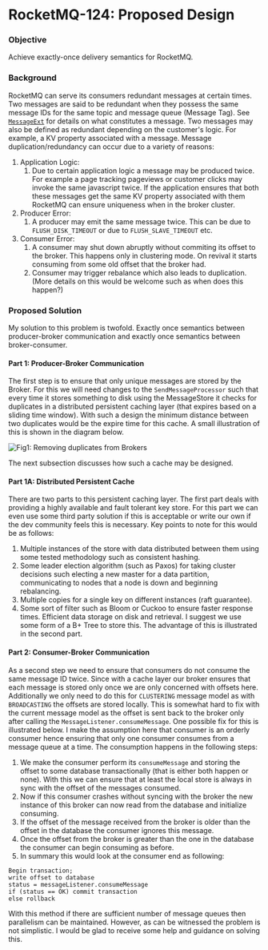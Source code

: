 # RocketMQ-124: Proposed Design

### Objective
Achieve exactly-once delivery semantics for RocketMQ.

### Background
RocketMQ can serve its consumers redundant messages at certain times. Two messages are said to be redundant when 
they possess the same message IDs for the same topic and message queue (Message Tag). See [`MessageExt`](https://github.com/apache/rocketmq/blob/master/common/src/main/java/org/apache/rocketmq/common/message/MessageExt.java) 
for details on what constitutes a message. Two messages may also be defined as redundant depending on the customer's logic. 
For example, a KV property associated with a message. Message duplication/redundancy can occur due to a variety of reasons:

1. Application Logic:
    1. Due to certain application logic a message may be produced twice. For example a page tracking pageviews or 
    customer clicks may invoke the same javascript twice. If the application ensures that both these messages get 
    the same KV property associated with them RocketMQ can ensure uniqueness when in the broker cluster.
2. Producer Error:
    1. A producer may emit the same message twice. This can be due to `FLUSH_DISK_TIMEOUT` or due to `FLUSH_SLAVE_TIMEOUT` etc.
3. Consumer Error:
    1. A consumer may shut down abruptly without commiting its offset to the broker. This happens only in clustering mode. 
    On revival it starts consuming from some old offset that the broker had. 
    2. Consumer may trigger rebalance which also 
    leads to duplication. (More details on this would be welcome such as when does this happen?)
    
### Proposed Solution
My solution to this problem is twofold. Exactly once semantics between producer-broker communication and exactly once 
semantics between broker-consumer.

#### Part 1: Producer-Broker Communication
The first step is to ensure that only unique messages are stored by the Broker. For this we will need changes to the 
`SendMessageProcessor` such that every time it stores something to disk using the MessageStore it checks for duplicates 
in a distributed persistent caching layer (that expires based on a sliding time window). With such a design the minimum 
distance between two duplicates would be the expire time for this cache. A small illustration of this is shown in the 
diagram below.

![Fig1: Removing duplicates from Brokers](https://i.imgur.com/B40tA7l.png)

The next subsection discusses how such a cache may be designed.

#### Part 1A: Distributed Persistent Cache
There are two parts to this persistent caching layer. The first part deals with providing a highly available and 
fault tolerant key store. For this part we can even use some third party solution if this is acceptable or write 
our own if the dev community feels this is necessary. Key points to note for this would be as follows:
1. Multiple instances of the store with data distributed between them using some tested methodology such as 
consistent hashing.
2. Some leader election algorithm (such as Paxos) for taking cluster decisions such electing a new master for a 
data partition, communicating to nodes that a node is down and beginning rebalancing.
3. Multiple copies for a single key on different instances (raft guarantee).
4. Some sort of filter such as Bloom or Cuckoo to ensure faster response times.
Efficient data storage on disk and retrieval. I suggest we use some form of a B+ Tree to store this. The advantage of 
this is illustrated in the second part.

#### Part 2: Consumer-Broker Communication
As a second step we need to ensure that consumers do not consume the same message ID twice. Since with a cache layer our
broker ensures that each message is stored only once we are only concerned with offsets here. Additionally we only need 
to do this for `CLUSTERING` message model as with `BROADCASTING` the offsets are stored locally. This is somewhat hard to 
fix with the current message model as the offset is sent back to the broker only after calling the 
`MessageListener.consumeMessage`. One possible fix for this is illustrated below. I make the assumption here that consumer 
is an orderly consumer hence ensuring that only one consumer consumes from a message queue at a time. The consumption 
happens in the following steps:
1. We make the consumer perform its `consumeMessage` and storing the offset to some database transactionally 
(that is either both happen or none). With this we can ensure that at least the local store is always in sync with 
the offset of the messages consumed. 
2. Now if this consumer crashes without syncing with the broker the new instance of this broker can now read from 
the database and initialize consuming. 
3. If the offset of the message received from the broker is older than the offset in the database the consumer ignores 
this message.
4. Once the offset from the broker is greater than the one in the database the consumer can begin consuming as before.
5. In summary this would look at the consumer end as following:
  ```
  Begin transaction;
  write offset to database
  status = messageListener.consumeMessage
  if (status == OK) commit transaction
  else rollback
  ```
  
With this method if there are sufficient number of message queues then parallelism can be maintained. However, as can be 
witnessed the problem is not simplistic. I would be glad to receive some help and guidance on solving this.
